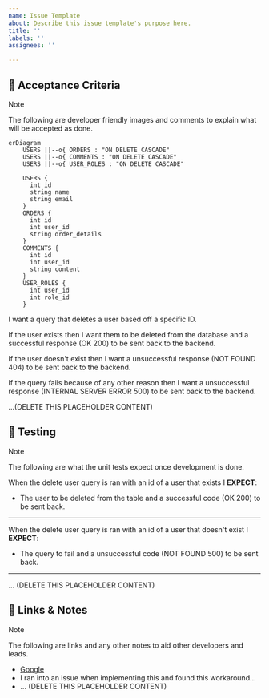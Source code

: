 ```yaml
---
name: Issue Template
about: Describe this issue template's purpose here.
title: ''
labels: ''
assignees: ''

---
```


## 🎯 Acceptance Criteria

> [!NOTE]
> The following are developer friendly images and comments to explain what will be accepted as done.

```mermaid
erDiagram
    USERS ||--o{ ORDERS : "ON DELETE CASCADE"
    USERS ||--o{ COMMENTS : "ON DELETE CASCADE"
    USERS ||--o{ USER_ROLES : "ON DELETE CASCADE"
    
    USERS {
      int id
      string name
      string email
    }
    ORDERS {
      int id
      int user_id
      string order_details
    }
    COMMENTS {
      int id
      int user_id
      string content
    }
    USER_ROLES {
      int user_id
      int role_id
    }
```

I want a query that deletes a user based off a specific ID.

If the user exists then I want them to be deleted from the database and a successful response (OK 200) to be sent back to the backend.

If the user doesn't exist then I want a unsuccessful response (NOT FOUND 404) to be sent back to the backend.

If the query fails because of any other reason then I want a unsuccessful response (INTERNAL SERVER ERROR 500) to be sent back to the backend.

...(DELETE THIS PLACEHOLDER CONTENT)

## 🧪 Testing

> [!NOTE]
> The following are what the unit tests expect once development is done.

When the delete user query is ran with an id of a user that exists I **EXPECT**:
- The user to be deleted from the table and a successful code (OK 200) to be sent back.

---

When the delete user query is ran with an id of a user that doesn't exist I **EXPECT**:
- The query to fail and a unsuccessful code (NOT FOUND 500) to be sent back.

---

... (DELETE THIS PLACEHOLDER CONTENT)

## 🔗 Links & Notes

> [!NOTE]
> The following are links and any other notes to aid other developers and leads.

- [Google](google.com)
- I ran into an issue when implementing this and found this workaround...
- ... (DELETE THIS PLACEHOLDER CONTENT)
